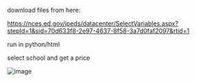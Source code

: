 download files from here:

https://nces.ed.gov/ipeds/datacenter/SelectVariables.aspx?stepId=1&sid=70d633f8-2e97-4637-8f58-3a7d0faf2097&rtid=1

run in python/html

select school and get a price

![image](https://github.com/user-attachments/assets/a1808e7b-9b1f-474b-8632-13ba6accd332)
